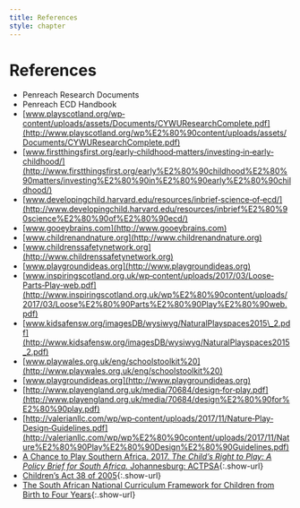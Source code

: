 ```yaml
---
title: References
style: chapter
---
```


# **References**

- Penreach Research Documents
- Penreach ECD Handbook
- [www.playscotland.org/wp‐content/uploads/assets/Documents/CYWUResearchComplete.pdf](http://www.playscotland.org/wp%E2%80%90content/uploads/assets/Documents/CYWUResearchComplete.pdf)
- [www.firstthingsfirst.org/early‐childhood‐matters/investing‐in‐early‐childhood/](http://www.firstthingsfirst.org/early%E2%80%90childhood%E2%80%90matters/investing%E2%80%90in%E2%80%90early%E2%80%90childhood/)
- [www.developingchild.harvard.edu/resources/inbrief‐science‐of‐ecd/](http://www.developingchild.harvard.edu/resources/inbrief%E2%80%90science%E2%80%90of%E2%80%90ecd/)
- [www.gooeybrains.com](http://www.gooeybrains.com)
- [www.childrenandnature.org](http://www.childrenandnature.org)
- [www.childrenssafetynetwork.org](http://www.childrenssafetynetwork.org)
- [www.playgroundideas.org](http://www.playgroundideas.org)
- [www.inspiringscotland.org.uk/wp‐content/uploads/2017/03/Loose‐Parts‐Play‐web.pdf](http://www.inspiringscotland.org.uk/wp%E2%80%90content/uploads/2017/03/Loose%E2%80%90Parts%E2%80%90Play%E2%80%90web.pdf)
- [www.kidsafensw.org/imagesDB/wysiwyg/NaturalPlayspaces2015\_2.pdf](http://www.kidsafensw.org/imagesDB/wysiwyg/NaturalPlayspaces2015_2.pdf)
- [www.playwales.org.uk/eng/schoolstoolkit%20](http://www.playwales.org.uk/eng/schoolstoolkit%20)
- [www.playgroundideas.org](http://www.playgroundideas.org)
- [http://www.playengland.org.uk/media/70684/design‐for‐play.pdf](http://www.playengland.org.uk/media/70684/design%E2%80%90for%E2%80%90play.pdf)
- [http://valerianllc.com/wp/wp‐content/uploads/2017/11/Nature‐Play‐Design‐Guidelines.pdf](http://valerianllc.com/wp/wp%E2%80%90content/uploads/2017/11/Nature%E2%80%90Play%E2%80%90Design%E2%80%90Guidelines.pdf)
- [A Chance to Play Southern Africa. 2017. *The Child’s Right to Play: A Policy Brief for South Africa.* Johannesburg: ACTPSA](http://www.a-chance-to-play.org.za/downloads/Play%20Policy%20Brief%20-%20ACTPSA%20-%20launched%2031%20May%202017.pdf){:.show-url}
- [Children’s Act 38 of 2005](http://www.justice.gov.za/legislation/acts/2005-038%20childrensact.pdf){:.show-url}
- [The South African National Curriculum Framework for Children from Birth to Four Years](https://www.education.gov.za/Curriculum/NationalCurriculumFrameworkforChildrenfromBirthtoFour.aspx){:.show-url}

